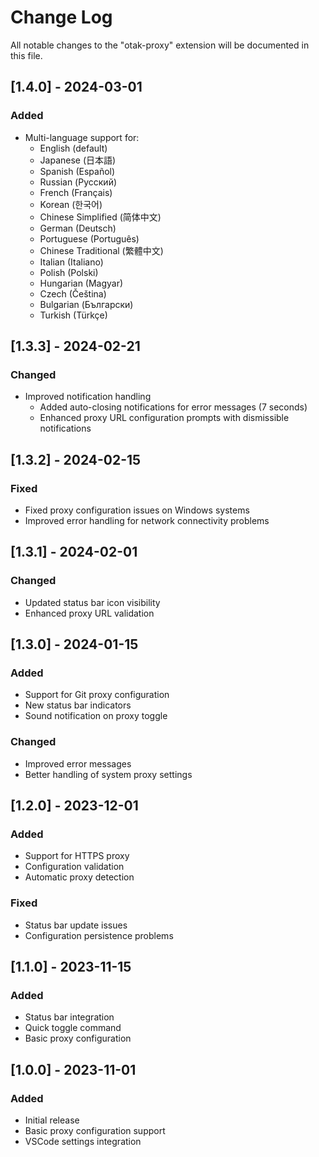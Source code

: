 # Change Log

All notable changes to the "otak-proxy" extension will be documented in this file.

## [1.4.0] - 2024-03-01

### Added
- Multi-language support for:
  - English (default)
  - Japanese (日本語)
  - Spanish (Español)
  - Russian (Русский)
  - French (Français)
  - Korean (한국어)
  - Chinese Simplified (简体中文)
  - German (Deutsch)
  - Portuguese (Português)
  - Chinese Traditional (繁體中文)
  - Italian (Italiano)
  - Polish (Polski)
  - Hungarian (Magyar)
  - Czech (Čeština)
  - Bulgarian (Български)
  - Turkish (Türkçe)

## [1.3.3] - 2024-02-21
### Changed
- Improved notification handling
  - Added auto-closing notifications for error messages (7 seconds)
  - Enhanced proxy URL configuration prompts with dismissible notifications

## [1.3.2] - 2024-02-15

### Fixed
- Fixed proxy configuration issues on Windows systems
- Improved error handling for network connectivity problems

## [1.3.1] - 2024-02-01

### Changed
- Updated status bar icon visibility
- Enhanced proxy URL validation

## [1.3.0] - 2024-01-15

### Added
- Support for Git proxy configuration
- New status bar indicators
- Sound notification on proxy toggle

### Changed
- Improved error messages
- Better handling of system proxy settings

## [1.2.0] - 2023-12-01

### Added
- Support for HTTPS proxy
- Configuration validation
- Automatic proxy detection

### Fixed
- Status bar update issues
- Configuration persistence problems

## [1.1.0] - 2023-11-15

### Added
- Status bar integration
- Quick toggle command
- Basic proxy configuration

## [1.0.0] - 2023-11-01

### Added
- Initial release
- Basic proxy configuration support
- VSCode settings integration